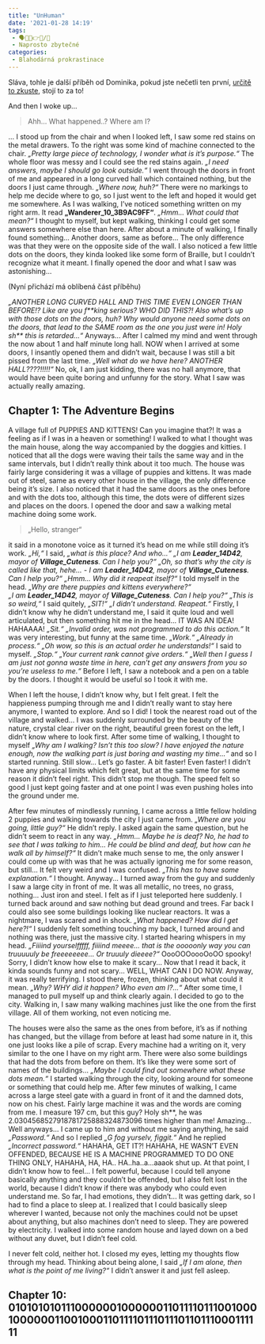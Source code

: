 ```yaml
---
title: "UnHuman"
date: '2021-01-28 14:19'
tags:
 - 🗣️💬🤩👉🌐/📰
 - Naprosto zbytečné
categories:
 - Blahodárná prokrastinace
---
```


Sláva, tohle je další příběh od Dominika, pokud jste nečetli ten první, [určitě to zkuste](Pheonix.md "Jmenuje se Pheonix"), stojí to za to!
<!-- more -->

And then I woke up...
> Ahh... What happened..? Where am I?

... I stood up from the chair and when I looked left, I saw some red stains on the metal drawers. To the right was some kind of machine connected to the chair. _„Pretty large piece of technology, I wonder what is it’s purpose.“_ The whole floor was messy and I could see the red stains again. _„I need answers, maybe I should go look outside.“_ I went through the doors in front of me and appeared in a long curved hall which contained nothing, but the doors I just came through. _„Where now, huh?“_ There were no markings to help me decide where to go, so I just went to the left and hoped it would get me somewhere. As I was walking, I’ve noticed something written on my right arm. It read **„Wanderer_10_3B9AC9FF“**. _„Hmm... What could that mean?“_ I thought to myself, but kept walking, thinking I could get some answers somewhere else than here. After about a minute of walking, I finally found something... Another doors, same as before... The only difference was that they were on the opposite side of the wall. I also noticed a few little dots on the doors, they kinda looked like some form of Braille, but I couldn’t recognize what it meant. I finally opened the door and what I saw was astonishing... 

<span class="text-muted">(Nyní přichází má oblíbená část příběhu)</span>

_„ANOTHER LONG CURVED HALL AND THIS TIME EVEN LONGER THAN BEFORE!? Like are you f\*\*king serious? WHO DID THIS?! Also what’s up with those dots on the doors, huh? Why would anyone need some dots on the doors, that lead to the SAME room as the one you just were in! Holy sh\*\* this is retarded...“_ Anyways... After I calmed my mind and went through the now about 1 and half minute long hall. 
NOW when I arrived at some doors, I insantly opened them and didn’t wait, because I was still a bit pissed from the last time. _„Well what do we have here? ANOTHER HALL????!!!!!“_ No, ok, I am just kidding, there was no hall anymore, that would have been quite boring and unfunny for the story. What I saw was actually really amazing. 

## Chapter 1: The Adventure Begins
A village full of PUPPIES AND KITTENS! Can you imagine that?! It was a feeling as if I was in a heaven or something! I walked to what I thought was the main house, along the way accompanied by the doggies and kitties. I noticed that all the dogs were waving their tails the same way and in the same intervals, but I didn’t really think about it too much. The house was fairly large considering it was a village of puppies and kittens. It was made out of steel, same as every other house in the village, the only difference being it’s size. I also noticed that it had the same doors as the ones before and with the dots too, although this time, the dots were of different sizes and places on the doors. I opened the door and saw a walking metal machine doing some work.
> „Hello, stranger“

it said in a monotone voice as it turned it’s head on me while still doing it’s work. _„Hi,“_ I said, _„what is this place? And who...“ „I am **Leader_14D42**, mayor of **Village_Cuteness**. Can I help you?“ „Oh, so that’s why the city is called like that, hehe... - I am **Leader_14D42**, mayor of **Village_Cuteness**. Can I help you?“ „Hmm... Why did it reapeat itself?“_ I told myself in the head. _„Why are there puppies and kittens everywhere?“_  
_„I am **Leader_14D42**, mayor of **Village_Cuteness**. Can I help you?“ „This is so weird,“_ I said quitely, _„SIT!“ „I didn’t understand. Reapeat.“_ Firstly, I didn’t know why he didn’t understand me, I said it quite loud and well articulated, but then something hit me in the head... IT WAS AN IDEA! HAHAAAA! _„Sit.“ „Invalid order, was not programmed to do this action.“_ It was very interesting, but funny at the same time. _„Work.“ „Already in process.“ „Oh wow, so this is an actual order he understands!“_ I said to myself. _„Stop.“ „Your current rank cannot give orders.“ „Well then I guess I am just not gonna waste time in here, can’t get any answers from you so you’re useless to me.“_ Before I left, I saw a notebook and a pen on a table by the doors. I thought it would be useful so I took it with me. 

When I left the house, I didn’t know why, but I felt great. I felt the happieness pumping through me and I didn’t really want to stay here anymore, I wanted to explore. And so I did! I took the nearest road out of the village and walked... I was suddenly surrounded by the beauty of the nature, crystal clear river on the right, beautiful green forest on the left, I didn’t know where to look first. After some time of walking, I thought to myself _„Why am I walking? Isn’t this too slow? I have enjoyed the nature enough, now the walking part is just boring and wasting my time...“_ and so I started running. Still slow... Let’s go faster. A bit faster! Even faster! I didn’t have any physical limits which felt great, but at the same time for some reason it didn’t feel right. This didn’t stop me though. The speed felt so good I just kept going faster and at one point I was even pushing holes into the ground under me. 

After few minutes of mindlessly running, I came across a little fellow holding 2 puppies and walking towards the city I just came from. _„Where are you going, little guy?“_ He didn’t reply. I asked again the same question, but he didn’t seem to react in any way. _„Hmm... Maybe he is deaf? No, he had to see that I was talking to him... He could be blind and deaf, but how can he walk all by himself?“_ It didn’t make much sense to me, the only answer I could come up with was that he was actually ignoring me for some reason, but still... It felt very weird and I was confused. _„This has to have some explanation.“_ I thought. Anyway... I turned away from the guy and suddenly I saw a large city in front of me. It was all metallic, no trees, no grass, nothing... Just iron and steel. I felt as if I just teleported here suddenly. I turned back around and saw nothing but dead ground and trees. Far back I could also see some buildings looking like nuclear reactors. It was a nightmare, I was scared and in shock. _„What happened? How did I get here?!“_ I suddenly felt something touching my back, I turned around and nothing was there, just the massive city. I started hearing whispers in my head. _„Fiiiind yourselfffff, fiiiind meeee... that is the ooooonly way you can truuuuuly be freeeeeeee... Or truuuly dieeee?“_ OooOOOoooOoOO spooky! Sorry, I didn’t know how else to make it scary... Now that I read it back, it kinda sounds funny and not scary... WELL, WHAT CAN I DO NOW. Anyway, it was really terrifying. I stood there, frozen, thinking about what could it mean. _„Why? WHY did it happen? Who even am I?...“_ After some time, I managed to pull myself up and think clearly again. I decided to go to the city. Walking in, I saw many walking machines just like the one from the first village. All of them working, not even noticing me. 

The houses were also the same as the ones from before, it’s as if nothing has changed, but the village from before at least had some nature in it, this one just looks like a pile of scrap. Every machine had a writing on it, very similar to the one I have on my right arm. There were also some buildings that had the dots from before on them. It’s like they were some sort of names of the buildings... _„Maybe I could find out somewhere what these dots mean.“_ I started walking through the city, looking around for someone or something that could help me. After few minutes of walking, I came across a large steel gate with a guard in front of it and the damned dots, now on his chest. Fairly large machine it was and the words are coming from me. I measure 197 cm, but this guy? Holy sh\*\*, he was 2.0304568527918781725888324873096 times higher than me! Amazing... Well anyways... I came up to him and without me saying anything, he said _„Password.“_ And so I replied _„G fog yurselv, figgit.“_ And he replied _„Incorrect password.“_ HAHAHA, GET IT?! HAHAHA, HE WASN’T EVEN OFFENDED, BECAUSE HE IS A MACHINE PROGRAMMED TO DO ONE THING ONLY, HAHAHA, HA, HA.. HA..ha..a...aaaok shut up. At that point, I didn’t know how to feel... I felt powerful, because I could tell anyone basically anything and they couldn’t be offended, but I also felt lost in the world, because I didn’t know if there was anybody who could even understand me. So far, I had emotions, they didn’t... It was getting dark, so I had to find a place to sleep at. I realized that I could basically sleep wherever I wanted, because not only the machines could not be upset about anything, but also machines don’t need to sleep. They are powered by electricity. I walked into some random house and layed down on a bed without any duvet, but I didn’t feel cold.

I never felt cold, neither hot. I closed my eyes, letting my thoughts flow through my head. Thinking about being alone, I said _„If I am alone, then what is the point of me living?“_ I didn’t answer it and just fell asleep.

## Chapter 10: 0101010101110000001000000110111101110010001000000110010001101111011101110110111000111111



